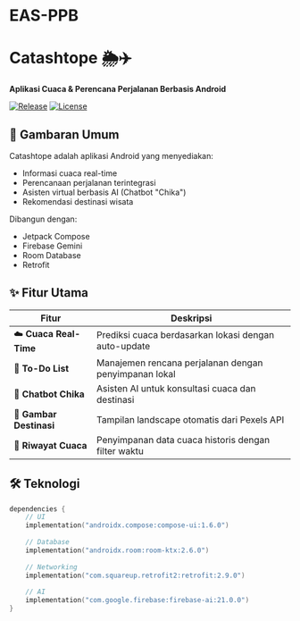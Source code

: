 # EAS-PPB

# Catashtope 🌦️✈️

**Aplikasi Cuaca & Perencana Perjalanan Berbasis Android**

[![Release](https://img.shields.io/badge/Release-v0.2.0-blue)](https://github.com/MHF2145/EAS-PPB/releases/tag/v0.2.0)
[![License](https://img.shields.io/badge/License-MIT-green)](LICENSE)

## 📱 Gambaran Umum
Catashtope adalah aplikasi Android yang menyediakan:
- Informasi cuaca real-time
- Perencanaan perjalanan terintegrasi
- Asisten virtual berbasis AI (Chatbot "Chika")
- Rekomendasi destinasi wisata

Dibangun dengan:
- Jetpack Compose
- Firebase Gemini
- Room Database
- Retrofit

## ✨ Fitur Utama
| Fitur | Deskripsi |
|-------|-----------|
| ☁️ **Cuaca Real-Time** | Prediksi cuaca berdasarkan lokasi dengan auto-update |
| 📝 **To-Do List** | Manajemen rencana perjalanan dengan penyimpanan lokal |
| 🤖 **Chatbot Chika** | Asisten AI untuk konsultasi cuaca dan destinasi |
| 🌄 **Gambar Destinasi** | Tampilan landscape otomatis dari Pexels API |
| 🔄 **Riwayat Cuaca** | Penyimpanan data cuaca historis dengan filter waktu |

## 🛠️ Teknologi
```kotlin
dependencies {
    // UI
    implementation("androidx.compose:compose-ui:1.6.0")
    
    // Database
    implementation("androidx.room:room-ktx:2.6.0")
    
    // Networking
    implementation("com.squareup.retrofit2:retrofit:2.9.0")
    
    // AI
    implementation("com.google.firebase:firebase-ai:21.0.0")
}

